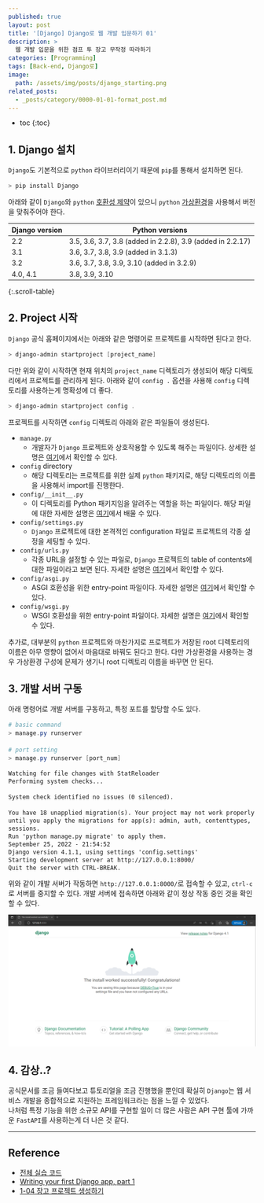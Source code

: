 ```yaml
---
published: true
layout: post
title: '[Django] Django로 웹 개발 입문하기 01'
description: >
  웹 개발 입문을 위한 점프 투 장고 무작정 따라하기
categories: [Programming]
tags: [Back-end, Django로]
image:
  path: /assets/img/posts/django_starting.png
related_posts:
  - _posts/category/0000-01-01-format_post.md
---
```

* toc
{:toc}

## 1. Django 설치

`Django`도 기본적으로 `python` 라이브러리이기 때문에 `pip`를 통해서 설치하면 된다.  

```powershell
> pip install Django
```

아래와 같이 `Django`와 `python` [호환성 제약](https://docs.djangoproject.com/en/4.1/faq/install/#what-python-version-can-i-use-with-django)이 있으니 `python` [가상환경](/programming/python_venv/)을 사용해서 버전을 맞춰주어야 한다.  

|Django version|Python versions|
|-|-|
|2.2|3.5, 3.6, 3.7, 3.8 (added in 2.2.8), 3.9 (added in 2.2.17)|
|3.1|3.6, 3.7, 3.8, 3.9 (added in 3.1.3)|
|3.2|3.6, 3.7, 3.8, 3.9, 3.10 (added in 3.2.9)|
|4.0, 4.1|3.8, 3.9, 3.10|
{:.scroll-table}

## 2. Project 시작

`Django` 공식 홈페이지에서는 아래와 같은 명령어로 프로젝트를 시작하면 된다고 한다.  

```powershell
> django-admin startproject [project_name]
```

다만 위와 같이 시작하면 현재 위치의 `project_name` 디렉토리가 생성되어 해당 디렉토리에서 프로젝트를 관리하게 된다. 아래와 같이 `config .` 옵션을 사용해 `config` 디렉토리를 사용하는게 명확성에 더 좋다.  

```powershell
> django-admin startproject config .
```

프로젝트를 시작하면 `config` 디렉토리 아래와 같은 파일들이 생성된다.  

- `manage.py`
  - 개발자가 `Django` 프로젝트와 상호작용할 수 있도록 해주는 파일이다. 상세한 설명은 [여기](https://docs.djangoproject.com/en/4.1/ref/django-admin/)에서 확인할 수 있다.
- `config` directory
  - 해당 디렉토리는 프로젝트를 위한 실제 `python` 패키지로, 해당 디렉토리의 이름을 사용해서 import를 진행한다.
- `config/__init__.py`
  - 이 디렉토리를 Python 패키지임을 알려주는 역할을 하는 파일이다. 해당 파일에 대한 자세한 설명은 [여기](https://wikidocs.net/1418#9595init9595py)에서 배울 수 있다.
- `config/settings.py`
  - `Django` 프로젝트에 대한 본격적인 configuration 파일로 프로젝트의 각종 설정을 세팅할 수 있다.
- `config/urls.py`
  - 각종 URL을 설정할 수 있는 파일로, `Django` 프로젝트의 table of contents에 대한 파일이라고 보면 된다. 자세한 설명은 [여기](https://docs.djangoproject.com/en/4.1/topics/http/urls/)에서 확인할 수 있다.
- `config/asgi.py`
  - ASGI 호환성을 위한 entry-point 파일이다. 자세한 설명은 [여기](https://docs.djangoproject.com/en/4.1/howto/deployment/asgi/)에서 확인할 수 있다.
- `config/wsgi.py`
  - WSGI 호환성을 위한 entry-point 파일이다. 자세한 설명은 [여기](https://docs.djangoproject.com/en/4.1/howto/deployment/wsgi/)에서 확인할 수 있다.

추가로, 대부분의 `python` 프로젝트와 마찬가지로 프로젝트가 저장된 root 디렉토리의 이름은 아무 영향이 없어서 마음대로 바꿔도 된다고 한다. 다만 가상환경을 사용하는 경우 가상환경 구성에 문제가 생기니 root 디렉토리 이름을 바꾸면 안 된다.  

## 3. 개발 서버 구동

아래 명령어로 개발 서버를 구동하고, 특정 포트를 할당할 수도 있다.  

```powershell
# basic command
> manage.py runserver

# port setting
> manage.py runserver [port_num]
```
```
Watching for file changes with StatReloader
Performing system checks...

System check identified no issues (0 silenced).

You have 18 unapplied migration(s). Your project may not work properly until you apply the migrations for app(s): admin, auth, contenttypes, sessions.
Run 'python manage.py migrate' to apply them.
September 25, 2022 - 21:54:52
Django version 4.1.1, using settings 'config.settings'
Starting development server at http://127.0.0.1:8000/
Quit the server with CTRL-BREAK.
```

위와 같이 개발 서버가 작동하면 `http://127.0.0.1:8000/`로 접속할 수 있고, `ctrl-c`로 서버를 중지할 수 있다. 개발 서버에 접속하면 아래와 같이 정상 작동 중인 것을 확인할 수 있다.  

![django_localhost](/assets/img/posts/django_localhost.png)

## 4. 감상..?

공식문서를 조금 들여다보고 튜토리얼을 조금 진행했을 뿐인데 확실히 `Django`는 웹 서비스 개발을 종합적으로 지원하는 프레임워크라는 점을 느낄 수 있었다.  
나처럼 특정 기능을 위한 소규모 API를 구현할 일이 더 많은 사람은 API 구현 툴에 가까운 `FastAPI`를 사용하는게 더 나은 것 같다.  

---
## Reference
- [전체 실습 코드](https://github.com/djccnt15/clone-jump_to_django)
- [Writing your first Django app, part 1](https://docs.djangoproject.com/en/4.1/intro/tutorial01/)
- [1-04 장고 프로젝트 생성하기](https://wikidocs.net/72377)